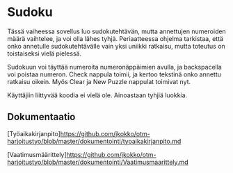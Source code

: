 # Sudoku

Tässä vaiheessa sovellus luo sudokutehtävän, mutta annettujen numeroiden määrä vaihtelee, ja voi olla lähes tyhjä. Periaatteessa ohjelma tarkistaa, että onko annetulle sudokutehtävälle vain yksi uniikki ratkaisu, mutta toteutus on toistaiseksi vielä pielessä.

Sudokuun voi täyttää numeroita numeronäppäimien avulla, ja backspacella voi poistaa numeron. Check nappula toimii, ja kertoo tekstinä onko annettu ratkaisu oikein. Myös Clear ja New Puzzle nappulat toimivat nyt.

Käyttäjiin liittyvää koodia ei vielä ole. Ainoastaan tyhjiä luokkia.

## Dokumentaatio
[Työaikakirjanpito]https://github.com/jkokko/otm-harjoitustyo/blob/master/dokumentointi/tyoaikakirjanpito.md

[Vaatimusmäärittely]https://github.com/jkokko/otm-harjoitustyo/blob/master/dokumentointi/Vaatimusmaarittely.md
